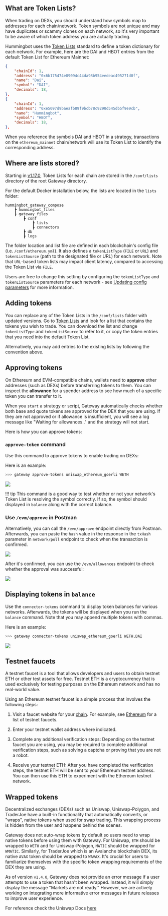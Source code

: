
## What are Token Lists?

When trading on DEXs, you should understand how symbols map to addresses for each chain/network. Token symbols are not unique and may have duplicates or scammy clones on each network, so it's very important to be aware of which token address you are actually trading.

Hummingbot uses the [Token Lists](https://tokenlists.org/) standard to define a token dictionary for each network. For example, here are the DAI and HBOT entries from the default Token List for Ethereum Mainnet:

```json
{
    "chainId": 1,
    "address": "0x6b175474e89094c44da98b954eedeac495271d0f",
    "name": "Dai",
    "symbol": "DAI",
    "decimals": 18,
},
{
    "chainId": 1,
    "address": "0xe5097d9baeafb89f9bcb78c9290d545db5f9e9cb",
    "name": "Hummingbot",
    "symbol": "HBOT",
    "decimals": 18,
},
```

When you reference the symbols DAI and HBOT in a strategy, transactions on the `ethereum_mainnet` chain/network will use its Token List to 
identify the corresponding address.

## Where are lists stored?

Starting in [v1.17.0](../release-notes/1.17.0.md), Token Lists for each chain are stored in the `/conf/lists` directory of the root Gateway directory. 

For the default Docker installation below, the lists are located in the `lists` folder:

```
hummingbot_gateway_compose
    ┣ hummingbot_files
    ┣ gateway_files
        ┣ conf
            ┣ lists
            ┣ connectors
        ┣ db
        ┣ logs
```

The folder location and list file are defined in each blockchain's config file (i.e. `/conf/ethereum.yml`). It also defines a `tokenListType` (`FILE` or `URL`) and `tokenListSource` (path to the designated file or URL) for each network. Note that `URL`-based token lists may impact client latency, compared to accessing the Token List via `FILE`. 

Users are free to change this setting by configuring the `tokenListType` and `tokenListSource` parameters for each network - see [Updating config parameters](/gateway/setup/#updating-config-parameters) for more information.


## Adding tokens

You can replace any of the Token Lists in the `/conf/lists` folder with updated versions. Go to [Token Lists](https://tokenlists.org/) and look for a list that contains the tokens you wish to trade. You can download the list and change `tokenListType` and `tokenListSource` to refer to it, or copy the token entries that you need into the default Token List.

Alternatively, you may add entries to the existing lists by following the convention above.

## Approving tokens

On Ethereum and EVM-compatible chains, wallets need to **approve** other addresses (such as DEXs) before transferring tokens to them. You can inspect the **allowance** for a spender address to see how much of a specific token you can transfer to it.

When you `start` a strategy or script, Gateway automatically checks whether both base and quote tokens are approved for the DEX that you are using. If they are not approved or if allowance is insufficient, you will see a log message like "Waiting for allowances.." and the strategy will not start.

Here is how you can approve tokens:

### `approve-token` command

Use this command to approve tokens to enable trading on DEXs:

Here is an example:
```python
>>> gateway approve-tokens uniswap_ethereum_goerli WETH
```

[![](./approve-tokens-command.png)](./approve-tokens-command.png)

!!! tip
    This command is a good way to test whether or not your network's Token List is resolving the symbol correctly. If so, the symbol should displayed in `balance` along with the correct balance.


### Use `/evm/approve` in Postman

Alternatively, you can call the `/evm/approve` endpoint directly from Postman. Afterwards, you can paste the `hash` value in the response in the `txHash` parameter in `network/poll` endpoint to check when the transaction is confirmed.

[![](./postman-approve.png)](./postman-approve.png)

After it's confirmed, you can use the `/evm/allowances` endpoint to check whether the approval was successful:

[![](./postman-allowances.png)](./postman-allowances.png)


## Displaying tokens in `balance`

Use the `connector-tokens` command to display token balances for various networks. Afterwards, the tokens will be displayed when you run the `balance` command. Note that you may append multiple tokens with commas.

Here is an example:
```python
>>> gateway connector-tokens uniswap_ethereum_goerli WETH,DAI
```

[![](./connector-tokens.png)](./connector-tokens.png)


## Testnet faucets

A testnet faucet is a tool that allows developers and users to obtain testnet ETH or other test assets for free. Testnet ETH is a cryptocurrency that is used exclusively for testing purposes on the Ethereum network and has no real-world value.

Using an Ethereum testnet faucet is a simple process that involves the following steps:

1. Visit a faucet website for your [chain](/chains). For example, see [Ethereum](/chains/ethereum) for a list of testnet faucets.

2. Enter your testnet wallet address where indicated.

3. Complete any additional verification steps: Depending on the testnet faucet you are using, you may be required to complete additional verification steps, such as solving a captcha or proving that you are not a robot.

4. Receive your testnet ETH: After you have completed the verification steps, the testnet ETH will be sent to your Ethereum testnet address. You can then use this ETH to experiment with the Ethereum testnet network.

## Wrapped tokens

Decentralized exchanges (DEXs) such as Uniswap, Uniswap-Polygon, and TraderJoe have a built-in functionality that automatically converts, or "wraps", native tokens when used for swap trading. This wrapping process is hidden from the user and happens behind the scenes.

Gateway does not auto-wrap tokens by default so users need to wrap native tokens before using them with Gateway. For Uniswap, `ETH` should be wrapped to `WETH` and for Uniswap-Polygon, `MATIC` should be wrapped for `WMATIC`. Similarly, for TraderJoe which is an Avalanche blockchain DEX, its native `AVAX` token should be wrapped to `WAVAX`. It's crucial for users to familiarize themselves with the specific token wrapping requirements of the DEX they are using.

As of version `v1.4.0`, Gateway does not provide an error message if a user attempts to use a token that hasn't been wrapped. Instead, it will simply display the message "Markets are not ready." However, we are actively working on integrating more informative error messages in future releases to improve user experience.

For reference check the Uniswap Docs [here](https://docs.uniswap.org/contracts/v3/reference/deployments)
